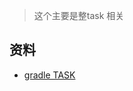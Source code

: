 > 这个主要是整task 相关
## 资料
* [gradle TASK](https://docs.gradle.org/current/dsl/org.gradle.api.Task.html#org.gradle.api.Task)
